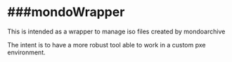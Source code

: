 ###mondoWrapper
===

This is intended as a wrapper to manage iso files created by mondoarchive

The intent is to have a more robust tool able to work in a custom pxe environment.


